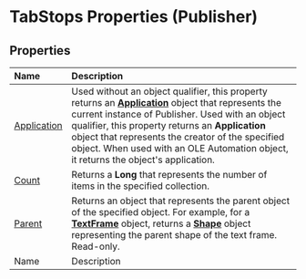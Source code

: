 
# TabStops Properties (Publisher)

## Properties



|**Name**|**Description**|
|:-----|:-----|
| [Application](2b972ae8-f69b-1f3d-fafc-4fc4c96a0f8a.md)|Used without an object qualifier, this property returns an  **[Application](acfc7efb-e6a5-a89a-3aee-3cb4af2f3508.md)** object that represents the current instance of Publisher. Used with an object qualifier, this property returns an  **Application** object that represents the creator of the specified object. When used with an OLE Automation object, it returns the object's application.|
| [Count](5ba876e2-b1c0-4de9-6942-02e6688aa169.md)|Returns a  **Long** that represents the number of items in the specified collection.|
| [Parent](229e5cc5-9bc2-beaf-56d3-b615c157b0a3.md)|Returns an object that represents the parent object of the specified object. For example, for a  **[TextFrame](95e88f5a-b3dc-272e-7c1d-5282c97ae11e.md)** object, returns a **[Shape](666cb7f0-62a8-f419-9838-007ef29506ee.md)** object representing the parent shape of the text frame. Read-only.|
|Name|Description|
